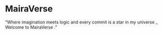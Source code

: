 # MairaVerse
"Where imagination meets logic and every commit is a star in my universe _ Welcome to MairaVerse ."

